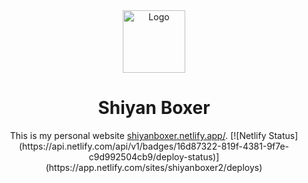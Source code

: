 <div align="center">
  <img alt="Logo" src="https://raw.githubusercontent.com/shiyanboxer/personal-website/master/src/images/logo.png" width="100" />
</div>
<h1 align="center">
  Shiyan Boxer
</h1>
<p align="center">
  This is my personal website <a href="https://shiyanboxer.netlify.app/" target="_blank">shiyanboxer.netlify.app/</a>.
  [![Netlify Status](https://api.netlify.com/api/v1/badges/16d87322-819f-4381-9f7e-c9d992504cb9/deploy-status)](https://app.netlify.com/sites/shiyanboxer2/deploys)
</p>

